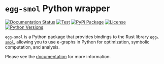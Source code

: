 # `egg-smol` Python wrapper

[![Documentation Status](https://readthedocs.org/projects/egg-smol-python/badge/?version=latest)](https://egg-smol-python.readthedocs.io/en/latest/?badge=latest) [![Test](https://github.com/metadsl/egg-smol-python/actions/workflows/CI.yml/badge.svg?branch=main)](https://github.com/metadsl/egg-smol-python/actions/workflows/CI.yml) [![PyPi Package](https://img.shields.io/pypi/v/egg-smol.svg)](https://pypi.org/project/egg-smol/) [![License](https://img.shields.io/pypi/l/egg-smol.svg)](https://pypi.org/project/egg-smol/) [![Python Versions](https://img.shields.io/pypi/pyversions/egg-smol.svg)](https://pypi.org/project/egg-smol/)

`egg-smol` is a Python package that provides bindings to the Rust library [`egg-smol`](https://github.com/mwillsey/egg-smol/),
allowing you to use e-graphs in Python for optimization, symbolic computation, and analysis.

Please see the [documentation](https://egg-smol-python.readthedocs.io/en/latest/) for more information.
